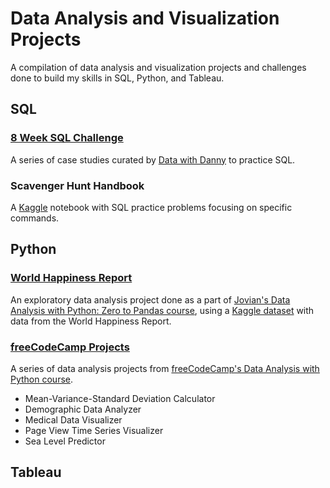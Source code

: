 # Data Analysis and Visualization Projects

A compilation of data analysis and visualization projects and challenges done to build my skills in SQL, Python, and Tableau.

## SQL
### [8 Week SQL Challenge](https://github.com/ajchen97/data-analysis-and-visualization-projects/tree/main/8-week-sql-challenge)
A series of case studies curated by [Data with Danny](https://www.datawithdanny.com/) to practice SQL.
### Scavenger Hunt Handbook
A [Kaggle](https://www.kaggle.com/code/rtatman/sql-scavenger-hunt-handbook/notebook) notebook with SQL practice problems focusing on specific commands.

## Python
### [World Happiness Report](https://github.com/ajchen97/data-analysis-and-visualization-projects/tree/main/world-happiness-report)
An exploratory data analysis project done as a part of [Jovian's Data Analysis with Python: Zero to Pandas course](https://jovian.com/learn/data-analysis-with-python-zero-to-pandas), using a [Kaggle dataset](https://www.kaggle.com/datasets/mathurinache/world-happiness-report) with data from the World Happiness Report.
### [freeCodeCamp Projects](https://github.com/ajchen97/data-analysis-and-visualization-projects/tree/main/freecodecamp-projects)
A series of data analysis projects from [freeCodeCamp's Data Analysis with Python course](https://www.freecodecamp.org/learn/data-analysis-with-python/).
- Mean-Variance-Standard Deviation Calculator
- Demographic Data Analyzer
- Medical Data Visualizer
- Page View Time Series Visualizer
- Sea Level Predictor

## Tableau
